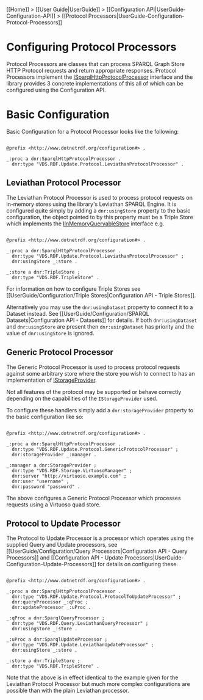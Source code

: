 [[Home]] > [[User Guide|UserGuide]] > [[Configuration API|UserGuide-Configuration-API]] > [[Protocol Processors|UserGuide-Configuration-Protocol-Processors]]

# Configuring Protocol Processors 

Protocol Processors are classes that can process SPARQL Graph Store HTTP Protocol requests and return appropriate responses. Protocol Processors implement the [ISparqlHttpProtocolProcessor](https://dotnetrdf.github.io/api/html/T_VDS_RDF_Update_Protocol_ISparqlHttpProtocolProcessor.htm) interface and the library provides 3 concrete implementations of this all of which can be configured using the Configuration API.

# Basic Configuration 

Basic Configuration for a Protocol Processor looks like the following:

```turtle

@prefix <http://www.dotnetrdf.org/configuration#> .

_:proc a dnr:SparqlHttpProtocolProcessor .
  dnr:type "VDS.RDF.Update.Protocol.LeviathanProtocolProcessor" .
```

## Leviathan Protocol Processor 

The Leviathan Protocol Processor is used to process protocol requests on in-memory stores using the library's Leviathan SPARQL Engine. It is configured quite simply by adding a `dnr:usingStore` property to the basic configuration, the object pointed to by this property must be a Triple Store which implements the [IInMemoryQueryableStore](https://dotnetrdf.github.io/api/html/T_VDS_RDF_IInMemoryQueryableStore.htm) interface e.g.

```turtle

@prefix <http://www.dotnetrdf.org/configuration#> .

_:proc a dnr:SparqlHttpProtocolProcessor .
  dnr:type "VDS.RDF.Update.Protocol.LeviathanProtocolProcessor" ;
  dnr:usingStore _:store .

_:store a dnr:TripleStore ;
  dnr:type "VDS.RDF.TripleStore" .
```

For information on how to configure Triple Stores see [[UserGuide/Configuration/Triple Stores|Configuration API - Triple Stores]].

Alternatively you may use the `dnr:usingDataset` property to connect it to a Dataset instead. See [[UserGuide/Configuration/SPARQL Datasets|Configuration API - Datasets]] for details. If both `dnr:usingDataset` and `dnr:usingStore` are present then `dnr:usingDataset` has priority and the value of `dnr:usingStore` is ignored.

## Generic Protocol Processor 

The Generic Protocol Processor is used to process protocol requests against some arbitrary store where the store you wish to connect to has an implementation of [IStorageProvider](https://dotnetrdf.github.io/api/html/T_VDS_RDF_Storage_IStorageProvider.htm).

Not all features of the protocol may be supported or behave correctly depending on the capabilities of the `IStorageProvider` used.

To configure these handlers simply add a `dnr:storageProvider` property to the basic configuration like so:

```turtle

@prefix <http://www.dotnetrdf.org/configuration#> .

_:proc a dnr:SparqlHttpProtocolProcessor .
  dnr:type "VDS.RDF.Update.Protocol.GenericProtocolProcessor" ;
  dnr:storageProvider _:manager .

_:manager a dnr:StorageProvider ;
  dnr:type "VDS.RDF.Storage.VirtuosoManager" ;
  dnr:server "http://virtuoso.example.com" ;
  dnr:user "username" ;
  dnr:password "password" .
```

The above configures a Generic Protocol Processor which processes requests using a Virtuoso quad store.

## Protocol to Update Processor 

The Protocol to Update Processor is a processor which operates using the supplied Query and Update processors, see [[UserGuide/Configuration/Query Processors|Configuration API - Query Processors]] and [[Configuration API - Update Processors|UserGuide-Configuration-Update-Processors]] for details on configuring these.

```turtle

@prefix <http://www.dotnetrdf.org/configuration#> .

_:proc a dnr:SparqlHttpProtocolProcessor .
  dnr:type "VDS.RDF.Update.Protocol.ProtocolToUpdateProcessor" ;
  dnr:queryProcessor _:qProc ;
  dnr:updateProcessor _:uProc .

_:qProc a dnr:SparqlQueryProcessor ;
  dnr:type "VDS.RDF.Query.LeviathanQueryProcessor" ;
  dnr:usingStore _:store .

_:uProc a dnr:SparqlUpdateProcessor ;
  dnr:type "VDS.RDF.Update.LeviathanUpdateProcessor" ;
  dnr:usingStore _:store .

_:store a dnr:TripleStore ;
  dnr:type "VDS.RDF.TripleStore" .
```

Note that the above is in effect identical to the example given for the Leviathan Protocol Processor but much more complex configurations are possible than with the plain Leviathan processor.